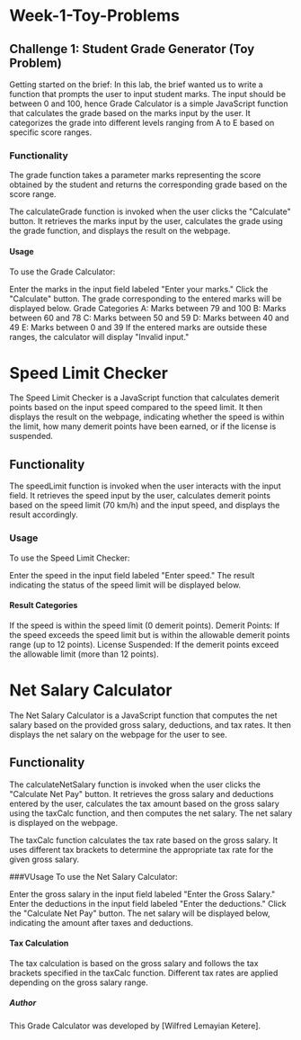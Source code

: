 # Week-1-Toy-Problems
## Challenge 1: Student Grade Generator (Toy Problem)
Getting started on the brief: 
In this lab, the brief wanted us to write a function that prompts the user to input student marks. The input should be between 0 and 100, hence Grade Calculator is a simple JavaScript function that calculates the grade based on the marks input by the user. It categorizes the grade into different levels ranging from A to E based on specific score ranges.

### Functionality
The grade function takes a parameter marks representing the score obtained by the student and returns the corresponding grade based on the score range.

The calculateGrade function is invoked when the user clicks the "Calculate" button. It retrieves the marks input by the user, calculates the grade using the grade function, and displays the result on the webpage.

#### Usage
To use the Grade Calculator:

Enter the marks in the input field labeled "Enter your marks."
Click the "Calculate" button.
The grade corresponding to the entered marks will be displayed below.
Grade Categories
A: Marks between 79 and 100
B: Marks between 60 and 78
C: Marks between 50 and 59
D: Marks between 40 and 49
E: Marks between 0 and 39
If the entered marks are outside these ranges, the calculator will display "Invalid input."


# Speed Limit Checker
The Speed Limit Checker is a JavaScript function that calculates demerit points based on the input speed compared to the speed limit. It then displays the result on the webpage, indicating whether the speed is within the limit, how many demerit points have been earned, or if the license is suspended.

## Functionality
The speedLimit function is invoked when the user interacts with the input field. It retrieves the speed input by the user, calculates demerit points based on the speed limit (70 km/h) and the input speed, and displays the result accordingly.

### Usage
To use the Speed Limit Checker:

Enter the speed in the input field labeled "Enter speed."
The result indicating the status of the speed limit will be displayed below.
#### Result Categories
If the speed is within the speed limit (0 demerit points).
Demerit Points: If the speed exceeds the speed limit but is within the allowable demerit points range (up to 12 points).
License Suspended: If the demerit points exceed the allowable limit (more than 12 points).

# Net Salary Calculator
The Net Salary Calculator is a JavaScript function that computes the net salary based on the provided gross salary, deductions, and tax rates. It then displays the net salary on the webpage for the user to see.

## Functionality
The calculateNetSalary function is invoked when the user clicks the "Calculate Net Pay" button. It retrieves the gross salary and deductions entered by the user, calculates the tax amount based on the gross salary using the taxCalc function, and then computes the net salary. The net salary is displayed on the webpage.

The taxCalc function calculates the tax rate based on the gross salary. It uses different tax brackets to determine the appropriate tax rate for the given gross salary.

###VUsage
To use the Net Salary Calculator:

Enter the gross salary in the input field labeled "Enter the Gross Salary."
Enter the deductions in the input field labeled "Enter the deductions."
Click the "Calculate Net Pay" button.
The net salary will be displayed below, indicating the amount after taxes and deductions.
#### Tax Calculation
The tax calculation is based on the gross salary and follows the tax brackets specified in the taxCalc function. Different tax rates are applied depending on the gross salary range.

##### Author
This Grade Calculator was developed by [Wilfred Lemayian Ketere].